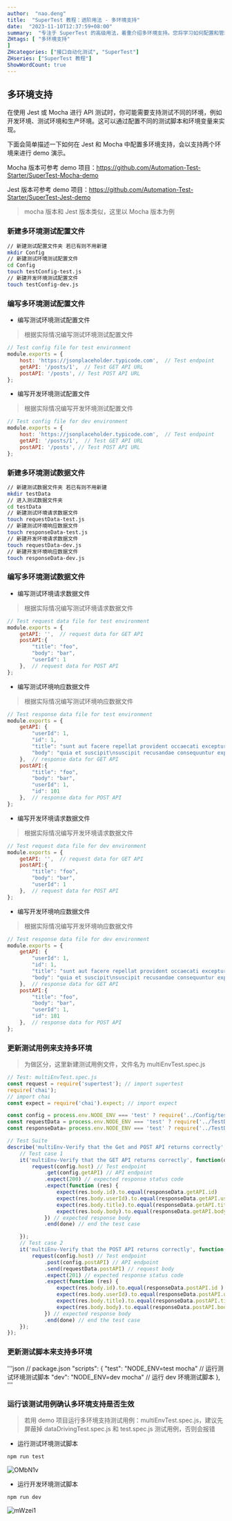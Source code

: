 ```yaml
---
author:  "nao.deng"
title:  "SuperTest 教程：进阶用法 - 多环境支持"
date:  "2023-11-10T12:37:59+08:00"
summary:  "专注于 SuperTest 的高级用法，着重介绍多环境支持。您将学习如何配置和管理多个测试环境，以适应不同开发和部署阶段。"
ZHtags: [ "多环境支持"
]
ZHcategories: ["接口自动化测试", "SuperTest"]
ZHseries: ["SuperTest 教程"]
ShowWordCount: true
---
```


## 多环境支持

在使用 Jest 或 Mocha 进行 API 测试时，你可能需要支持测试不同的环境，例如开发环境、测试环境和生产环境。这可以通过配置不同的测试脚本和环境变量来实现。

下面会简单描述一下如何在 Jest 和 Mocha 中配置多环境支持，会以支持两个环境来进行 demo 演示。

Mocha 版本可参考 demo 项目：<https://github.com/Automation-Test-Starter/SuperTest-Mocha-demo>

Jest 版本可参考 demo 项目：<https://github.com/Automation-Test-Starter/SuperTest-Jest-demo>

> mocha 版本和 Jest 版本类似，这里以 Mocha 版本为例

### 新建多环境测试配置文件

```bash
// 新建测试配置文件夹 若已有则不用新建
mkdir Config
// 新建测试环境测试配置文件
cd Config
touch testConfig-test.js
// 新建开发环境测试配置文件
touch testConfig-dev.js
```

### 编写多环境测试配置文件

- 编写测试环境测试配置文件

> 根据实际情况编写测试环境测试配置文件

```javascript
// Test config file for test environment
module.exports = {
    host: 'https://jsonplaceholder.typicode.com',  // Test endpoint
    getAPI: '/posts/1',  // Test GET API URL
    postAPI: '/posts', // Test POST API URL
};
```

- 编写开发环境测试配置文件

> 根据实际情况编写开发环境测试配置文件

```javascript
// Test config file for dev environment
module.exports = {
    host: 'https://jsonplaceholder.typicode.com',  // Test endpoint
    getAPI: '/posts/1',  // Test GET API URL
    postAPI: '/posts', // Test POST API URL
};
```

### 新建多环境测试数据文件

```bash
// 新建测试数据文件夹 若已有则不用新建
mkdir testData
// 进入测试数据文件夹
cd testData
// 新建测试环境请求数据文件
touch requestData-test.js
// 新建测试环境响应数据文件
touch responseData-test.js
// 新建开发环境请求数据文件
touch requestData-dev.js
// 新建开发环境响应数据文件
touch responseData-dev.js
```

### 编写多环境测试数据文件

- 编写测试环境请求数据文件

> 根据实际情况编写测试环境请求数据文件

```javascript
// Test request data file for test environment
module.exports = {
    getAPI: '',  // request data for GET API
    postAPI:{
        "title": "foo",
        "body": "bar",
        "userId": 1
    },  // request data for POST API
};
```

- 编写测试环境响应数据文件

> 根据实际情况编写测试环境响应数据文件

```javascript
// Test response data file for test environment
module.exports = {
    getAPI: {
        "userId": 1,
        "id": 1,
        "title": "sunt aut facere repellat provident occaecati excepturi optio reprehenderit",
        "body": "quia et suscipit\nsuscipit recusandae consequuntur expedita et cum\nreprehenderit molestiae ut ut quas totam\nnostrum rerum est autem sunt rem eveniet architecto"
    },  // response data for GET API
    postAPI:{
        "title": "foo",
        "body": "bar",
        "userId": 1,
        "id": 101
    },  // response data for POST API
};
```

- 编写开发环境请求数据文件

> 根据实际情况编写开发环境请求数据文件

```javascript
// Test request data file for dev environment
module.exports = {
    getAPI: '',  // request data for GET API
    postAPI:{
        "title": "foo",
        "body": "bar",
        "userId": 1
    },  // request data for POST API
};
```

- 编写开发环境响应数据文件

> 根据实际情况编写开发环境响应数据文件

```javascript
// Test response data file for dev environment
module.exports = {
    getAPI: {
        "userId": 1,
        "id": 1,
        "title": "sunt aut facere repellat provident occaecati excepturi optio reprehenderit",
        "body": "quia et suscipit\nsuscipit recusandae consequuntur expedita et cum\nreprehenderit molestiae ut ut quas totam\nnostrum rerum est autem sunt rem eveniet architecto"
    },  // response data for GET API
    postAPI:{
        "title": "foo",
        "body": "bar",
        "userId": 1,
        "id": 101
    },  // response data for POST API
};
```

### 更新测试用例来支持多环境

> 为做区分，这里新建测试用例文件，文件名为 multiEnvTest.spec.js

```javascript
// Test: multiEnvTest.spec.js
const request = require('supertest'); // import supertest
require('chai');
// import chai
const expect = require('chai').expect; // import expect

const config = process.env.NODE_ENV === 'test' ? require('../Config/testConfig-test') : require('../Config/testConfig-dev'); // import test config
const requestData = process.env.NODE_ENV === 'test' ? require('../TestData/requestData-test') : require('../TestData/requestData-dev'); // import request data
const responseData= process.env.NODE_ENV === 'test' ? require('../TestData/responseData-test') : require('../TestData/responseData-dev'); // import response data

// Test Suite
describe('multiEnv-Verify that the Get and POST API returns correctly', function(){
    // Test case 1
    it('multiEnv-Verify that the GET API returns correctly', function(done){
        request(config.host) // Test endpoint
            .get(config.getAPI) // API endpoint
            .expect(200) // expected response status code
            .expect(function (res) {
                expect(res.body.id).to.equal(responseData.getAPI.id)
                expect(res.body.userId).to.equal(responseData.getAPI.userId)
                expect(res.body.title).to.equal(responseData.getAPI.title)
                expect(res.body.body).to.equal(responseData.getAPI.body)
            }) // expected response body
            .end(done) // end the test case

    });
    // Test case 2
    it('multiEnv-Verify that the POST API returns correctly', function(done){
        request(config.host) // Test endpoint
            .post(config.postAPI) // API endpoint
            .send(requestData.postAPI) // request body
            .expect(201) // expected response status code
            .expect(function (res) {
                expect(res.body.id).to.equal(responseData.postAPI.id )
                expect(res.body.userId).to.equal(responseData.postAPI.userId )
                expect(res.body.title).to.equal(responseData.postAPI.title )
                expect(res.body.body).to.equal(responseData.postAPI.body )
            }) // expected response body
            .end(done) // end the test case
    });
});
```

### 更新测试脚本来支持多环境

'''json
// package.json
"scripts": {
    "test": "NODE_ENV=test mocha" // 运行测试环境测试脚本
    "dev": "NODE_ENV=dev mocha" // 运行 dev 环境测试脚本
  },
'''

### 运行该测试用例确认多环境支持是否生效

> 若用 demo 项目运行多环境支持测试用例：multiEnvTest.spec.js，建议先屏蔽掉 dataDrivingTest.spec.js 和 test.spec.js 测试用例，否则会报错

- 运行测试环境测试脚本

```bash
npm run test
```

![OMbN1v](https://cdn.jsdelivr.net/gh/naodeng/blogimg@master/uPic/OMbN1v.png)

- 运行开发环境测试脚本

```bash
npm run dev
```

![mWzei1](https://cdn.jsdelivr.net/gh/naodeng/blogimg@master/uPic/mWzei1.png)
